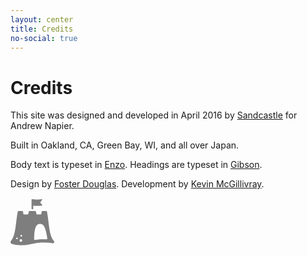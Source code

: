 ```yaml
---
layout: center
title: Credits
no-social: true
---
```


# Credits

This site was designed and developed in April 2016 by [Sandcastle](http://sandcastle.co) for Andrew Napier.

Built in Oakland, CA, Green Bay, WI, and all over Japan.

Body text is typeset in [Enzo](https://typekit.com/fonts/ff-enzo-web). Headings are typeset in [Gibson](https://typekit.com/fonts/canada-type-gibson).

Design by [Foster Douglas](http://twitter.com/_fosterdouglas). Development by [Kevin McGillivray](http://twitter.com/kev_mcg).

<svg class="logo" id="logo" viewBox="0 0 200 220" style="display: inline-block; max-width: 70px;" x="0px" y="0px">
  <path id="sandcastle" fill="#7e7e7e" d="M198.6,197.6c-23.8-27.4-20.8-75.5-31.7-134.2c-0.3-1.9-2-3.2-3.9-3.2h-16.7c-2,0-3.6,1.5-3.9,3.4l-1.1,8.8
c-0.2,2-1.9,3.4-3.9,3.4h-15c-1.8,0-3.4-1.2-3.8-3l-2.4-9.7c-0.4-1.7-2-3-3.8-3H87.4c-1.8,0-3.4,1.2-3.8,3l-2.4,9.7
c-0.4,1.7-2,3-3.8,3h-15c-2,0-3.6-1.5-3.9-3.4l-1.1-8.8c-0.2-2-1.9-3.4-3.9-3.4H36.9c-1.9,0-3.5,1.4-3.9,3.2
c-10.8,58.2-8,105.8-31,133.4c-2.1,2.5-2.4,6-1,8.9c1,1.9,2.6,3.4,4.6,4.1c6.1,2.2,21.2,6.5,47.5,6.5c35.6,0,58.2-11.7,93.6-11.7
c24.8,0,39.7,1.9,46.5,3.1c2.6,0.4,5.1-0.9,6.3-3.2l0-0.1C200.7,202.1,200.3,199.5,198.6,197.6z M29.8,188.9c-2.2,0-3.9-1.7-3.9-3.9
c0-2.2,1.7-3.9,3.9-3.9c2.2,0,3.9,1.7,3.9,3.9C33.7,187.2,31.9,188.9,29.8,188.9z M47.3,200.6c-3.2,0-5.9-2.6-5.9-5.9
c0-3.2,2.6-5.9,5.9-5.9c3.2,0,5.9,2.6,5.9,5.9C53.2,198,50.6,200.6,47.3,200.6z M49.3,177.2c-2.2,0-3.9-1.7-3.9-3.9
c0-2.2,1.7-3.9,3.9-3.9c2.2,0,3.9,1.7,3.9,3.9C53.2,175.5,51.4,177.2,49.3,177.2z M164.3,189.3c-5.2-0.2-11.1-0.3-17.5-0.3
c-12.8,0-23.9,1.4-34.4,3.2c-2.4,0.4-4.6-1.5-4.5-3.9c0.7-45.1,6.9-69.5,27.2-69.5c19.8,0,26.1,23.1,33.2,66
C168.7,187.2,166.8,189.4,164.3,189.3z"/>
  <path id="flag" fill="#7e7e7e" d="M145.2,32.4c0.7,0.9,0.3,2.2-0.9,2.4c-13.4,2.3-27,2.5-40.4,0.7V51c0,0.8-0.6,1.4-1.4,1.4h-4.9
c-0.8,0-1.4-0.6-1.4-1.4V7.5c0-1.2,1.1-2.1,2.3-1.9c15,2.6,30.2,2.7,45.2,0.2c1.2-0.2,2.1,1.1,1.4,2.2c-3.1,4.7-6.2,8.1-9.2,12.6
c-0.4,0.5-0.3,1.2,0.1,1.7C139,26.3,142.1,28.8,145.2,32.4z"/>
</svg>
